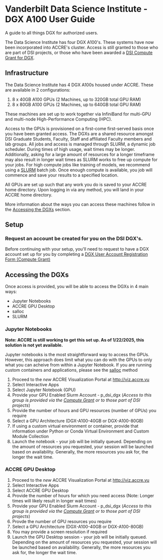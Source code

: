 # Vanderbilt Data Science Institute - DGX A100 User Guide

A guide to all things DGX for authorized users.

The Data Science Institute has four DGX A100's. These systems have now been incorporated into ACCRE's cluster. Access is still granted to those who are part of DSI projects, or those who have been awarded a [DSI Compute Grant for DGX](https://docs.google.com/forms/d/e/1FAIpQLScWr3SPiwxeQFQxuesn8R2fDF7k0jOTzFXPNCly-AsEHPh5fw/viewform?usp=sf_link). 

## Infrastructure

The Data Science Institute has 4 DGX A100s housed under ACCRE. These are available in 2 configurations: 

1. 8 x 40GB A100 GPUs (2 Machines, up to 320GB total GPU RAM)
2. 8 x 80GB A100 GPUs (2 Machines, up to 640GB total GPU RAM)

These machines are set up to work together via InfiniBand for multi-GPU and multi-node High-Performance Computing (HPC). 

Access to the GPUs is provisioned on a first-come first-served basis once you have been granted access. The DGXs are a shared resource amongst DSI Graduate Students, Faculty, Staff and affiliated Faculty members and lab groups. All jobs and access is managed through SLURM, a dynamic job scheduler. During times of high usage, wait times may be longer. Additionally, asking for a large amount of resources for a longer timeframe may also result in longer wait times as SLURM works to free up compute for your jobs. For high compute jobs like training of models, we recommend using a [SLURM](#SLURM) batch job. Once enough compute is available, you job will commence and save your results to a specified location. 

All GPUs are set up such that any work you do is saved to your ACCRE home directory. Upon logging in via any method, you will land in your ACCRE home directory. 

More information about the ways you can access these machines follow in the [Accessing the DGXs](#Accessing-the-DGXs) section.

## Setup

### Request an account be created for you on the DSI DGX's. 

Before continuing with your setup, you'll need to request to have a DGX account set up for you by completing a [DGX User Account Registration Form (Compute Grant)](https://docs.google.com/forms/d/e/1FAIpQLScWr3SPiwxeQFQxuesn8R2fDF7k0jOTzFXPNCly-AsEHPh5fw/viewform?usp=sf_link)

## Accessing the DGXs

Once access is provided, you will be able to access the DGXs in 4 main ways:
   - Jupyter Notebooks
   - ACCRE GPU Desktop
   - salloc
   - SLURM
  
### Jupyter Notebooks 

**Note: ACCRE is still working to get this set up. As of 1/22/2025, this solution is not yet available.** 

Jupyter notebooks is the most straightforward way to access the GPUs. However, this approach does limit what you can do with the GPUs to only what you can acheive from within a Jupyter Notebook. If you are running custom containers and applications, please see the [salloc](#salloc) method

1. Proceed to the *new* ACCRE Visualization Portal at http://viz.accre.vu
2. Select Interactive Apps
3. Select Jupyter Notebook (GPU)
4. Provide your GPU Enabled Slurm Account - p_dsi_dgx (*Access to this group is provided via the [Compute Grant](https://docs.google.com/forms/d/e/1FAIpQLScWr3SPiwxeQFQxuesn8R2fDF7k0jOTzFXPNCly-AsEHPh5fw/viewform?usp=sf_link) or to those part of DSI projects*)
5. Provide the number of hours and GPU resources (number of GPUs) you require
6. Select a GPU Architecture (DGX-A100-40GB or DGX-A100-80GB)
7. If using a custom virtual environment or container, provide that information under Python or Conda Virtual Environment and Custom Module Collection
8. Launch the notebook - your job will be initially queued. Depending on the amount of resources you requested, your session will be launched based on availability. Generally, the more resources you ask for, the longer the wait time.

### ACCRE GPU Desktop

1. Proceed to the *new* ACCRE Visualization Portal at http://viz.accre.vu
2. Select Interactive Apps
3. Select ACCRE GPU Desktop
4. Provide the number of hours for which you need access (Note: Longer times will likely result in longer wait times)
5. Provide your GPU Enabled Slurm Account - p_dsi_dgx (*Access to this group is provided via the [Compute Grant](https://docs.google.com/forms/d/e/1FAIpQLScWr3SPiwxeQFQxuesn8R2fDF7k0jOTzFXPNCly-AsEHPh5fw/viewform?usp=sf_link) or to those part of DSI projects*)
6. Provde the number of GPU resources you require
7. Select a GPU Architecture (DGX-A100-40GB or DGX-A100-80GB)
8. You may provide a screen resolution if required
9. Launch the GPU Desktop session - your job will be initially queued. Depending on the amount of resources you requested, your session will be launched based on availability. Generally, the more resources you ask for, the longer the wait time.


